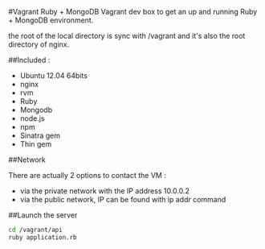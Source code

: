 #Vagrant Ruby + MongoDB
Vagrant dev box to get an up and running Ruby + MongoDB environment. 

the root of the local directory is sync with /vagrant and it's also the root directory of nginx. 

##Included :
  * Ubuntu 12.04 64bits
  * nginx
  * rvm
  * Ruby
  * Mongodb
  * node.js
  * npm
  * Sinatra gem
  * Thin gem

##Network

There are actually 2 options to contact the VM :
  * via the private network with the IP address 10.0.0.2
  * via the public network, IP can be found with ip addr command

##Launch the server

```sh
cd /vagrant/api
ruby application.rb
```
